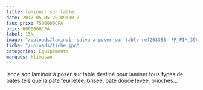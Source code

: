 ```yaml
---
title: laminoir sur table
date: 2017-05-05 20:09:00 Z
faux prix: 7500000CFA
prix: 6000000CFA
label: 15%
image: "/uploads/laminoir-salva-a-poser-sur-table-ref203383--FR_PIM_396954001001_01.jpg"
fiche: "/uploads/fiche.jpg"
categories: Equipements
marques: klimasan
---
```


lance son laminoir à poser sur table destiné pour laminer tous types de pâtes tels que la pâte feuilletée, brisée, pâte douce levée, brioches…